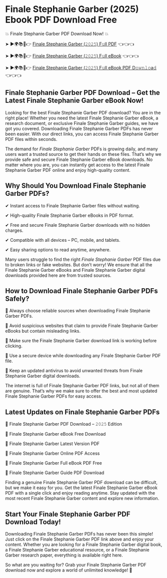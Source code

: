 # Finale Stephanie Garber (2025) Ebook PDF Download Free

💥 Finale Stephanie Garber PDF Download Now! 💥

➤ ►🌍📚📱👉 [Finale Stephanie Garber (𝟸𝟶𝟸𝟻) F𝚞ll PDF](https://getpdf.xyz/finale-stephanie-garber) 👈👈👈


➤ ►🌍📚📱👉 [Finale Stephanie Garber (𝟸𝟶𝟸𝟻) F𝚞ll eBook](https://getpdf.xyz/finale-stephanie-garber) 👈👈👈


➤ ►🌍📚📱👉 [Finale Stephanie Garber (𝟸𝟶𝟸𝟻) F𝚞ll eBook PDF D𝚘𝚠𝚗𝚕𝚘a𝚍](https://getpdf.xyz/finale-stephanie-garber) 👈👈👈


## Finale Stephanie Garber PDF Download – Get the Latest Finale Stephanie Garber eBook Now!

Looking for the best Finale Stephanie Garber PDF download? You are in the right place! Whether you need the latest Finale Stephanie Garber eBook, a research document, or exclusive Finale Stephanie Garber guides, we have got you covered. Downloading Finale Stephanie Garber PDFs has never been easier. With our direct links, you can access Finale Stephanie Garber PDF files within seconds.

The demand for *Finale Stephanie Garber* PDFs is growing daily, and many users want a trusted source to get their hands on these files. That’s why we provide safe and secure Finale Stephanie Garber eBook downloads. No matter where you are, you can instantly get access to the latest Finale Stephanie Garber PDF online and enjoy high-quality content.

## Why Should You Download Finale Stephanie Garber PDFs?

✔ Instant access to Finale Stephanie Garber files without waiting.

✔ High-quality Finale Stephanie Garber eBooks in PDF format.

✔ Free and secure Finale Stephanie Garber downloads with no hidden charges.

✔ Compatible with all devices – PC, mobile, and tablets.

✔ Easy sharing options to read anytime, anywhere.

Many users struggle to find the right *Finale Stephanie Garber* PDF files due to broken links or fake websites. But don’t worry! We ensure that all the Finale Stephanie Garber eBooks and Finale Stephanie Garber digital downloads provided here are from trusted sources.

## How to Download Finale Stephanie Garber PDFs Safely?

📌 Always choose reliable sources when downloading Finale Stephanie Garber PDFs.

📌 Avoid suspicious websites that claim to provide Finale Stephanie Garber eBooks but contain misleading links.

📌 Make sure the Finale Stephanie Garber download link is working before clicking.

📌 Use a secure device while downloading any Finale Stephanie Garber PDF file.

📌 Keep an updated antivirus to avoid unwanted threats from Finale Stephanie Garber digital downloads.

The internet is full of Finale Stephanie Garber PDF links, but not all of them are genuine. That’s why we make sure to offer the best and most updated Finale Stephanie Garber PDFs for easy access.

## Latest Updates on Finale Stephanie Garber PDFs

🔹 Finale Stephanie Garber PDF Download – 𝟸𝟶𝟸𝟻 Edition

🔹 Finale Stephanie Garber eBook Free Download

🔹 Finale Stephanie Garber Latest Version PDF

🔹 Finale Stephanie Garber Online PDF Access

🔹 Finale Stephanie Garber Full eBook PDF Free

🔹 Finale Stephanie Garber Guide PDF Download

Finding a genuine Finale Stephanie Garber PDF download can be difficult, but we make it easy for you. Get the latest Finale Stephanie Garber eBook PDF with a single click and enjoy reading anytime. Stay updated with the most recent Finale Stephanie Garber content and explore new information.

## Start Your Finale Stephanie Garber PDF Download Today!

Downloading Finale Stephanie Garber PDFs has never been this simple! Just click on the Finale Stephanie Garber PDF link above and enjoy your content. Whether you are looking for a Finale Stephanie Garber digital book, a Finale Stephanie Garber educational resource, or a Finale Stephanie Garber research paper, everything is available right here.

So what are you waiting for? Grab your Finale Stephanie Garber PDF download now and explore a world of unlimited knowledge! 🚀